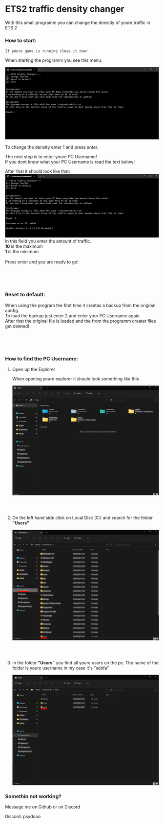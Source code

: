 # ETS2 traffic density changer


With this small programm you can change the densitiy of youre traffic in ETS 2

### How to start:

    If youre game is running close it now!

When starting the programm you see this menu:

![Menu](assets/menu.png)

To change the density enter 1 and press enter.

The next step is to enter youre PC Username! <br>
If you dont know what your PC Username is read the text below!
<br>

After that it should look like that:
![Menu](assets/menu2.png)
In this field you enter the amount of traffic. <br>
**10** is the maximum <br>
 **1** is the minimum <br><br>
 Press enter and you are ready to go!

<br><br><br>

### Reset to default:

When using the program the first time it creatas a backup from the original config. <br>
To load the backup just enter 2 and enter your PC Username again. <br>
After that the original file is loaded and the from the programm createt files get deleted! <br>


<br><br><br>

### How to find the PC Username: 

1. Open up the Explorer

    When opening youre explorer it should look something like this

    ![Explorer](assets/explorer.png)


<br><br>

2. On the left hand side click on Local Disk (C:) and search for the folder **"Users"**

    ![Explorer](assets/explorer2.png)



<br><br>

3. In the folder **"Users"** you find all youre users on the pc. The name of the folder is youre username in my case it's "sebfa"

    ![Explorer](assets/explorer3.png)


### Somethin not working?

Message me on Github or on Discord <br>

Discord: psydooo


